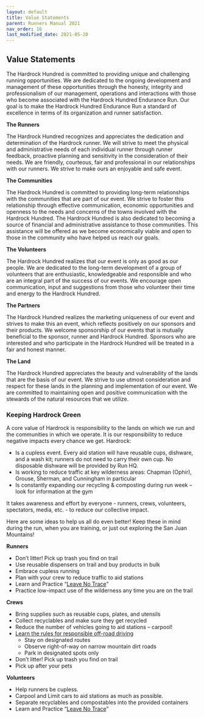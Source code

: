 ```yaml
---
layout: default
title: Value Statements
parent: Runners Manual 2021
nav_order: 16
last_modified_date: 2021-05-20
---
```


## Value Statements

The Hardrock Hundred is committed to providing unique and challenging running opportunities. We are dedicated to the ongoing development and management of these opportunities through the honesty, integrity and professionalism of our management, operations and interactions with those who become associated with the Hardrock Hundred Endurance Run. Our goal is to make the Hardrock Hundred Endurance Run a standard of excellence in terms of its organization and runner satisfaction.
 
**The Runners**

The Hardrock Hundred recognizes and appreciates the dedication and determination of the Hardrock runner. We will strive to meet the physical and administrative needs of each individual runner through runner feedback, proactive planning and sensitivity in the consideration of their needs. We are friendly, courteous, fair and professional in our relationships with our runners. We strive to make ours an enjoyable and safe event.
 
**The Communities**

The Hardrock Hundred is committed to providing long-term relationships with the communities that are part of our event. We strive to foster this relationship through effective communication, economic opportunities and openness to the needs and concerns of the towns involved with the Hardrock Hundred. The Hardrock Hundred is also dedicated to becoming a source of financial and administrative assistance to those communities. This assistance will be offered as we become economically viable and open to those in the community who have helped us reach our goals.
 
**The Volunteers**

The Hardrock Hundred realizes that our event is only as good as our people. We are dedicated to the long-term development of a group of volunteers that are enthusiastic, knowledgeable and responsible and who are an integral part of the success of our events. We encourage open communication, input and suggestions from those who volunteer their time and energy to the Hardrock Hundred.
 
**The Partners**

The Hardrock Hundred realizes the marketing uniqueness of our event and strives to make this an event, which reflects positively on our sponsors and their products. We welcome sponsorship of our events that is mutually beneficial to the sponsor, runner and Hardrock Hundred. Sponsors who are interested and who participate in the Hardrock Hundred will be treated in a fair and honest manner.
 
**The Land**

The Hardrock Hundred appreciates the beauty and vulnerability of the lands that are the basis of our event. We strive to use utmost consideration and respect for these lands in the planning and implementation of our event. We are committed to maintaining open and positive communication with the stewards of the natural resources that we utilize.
 
### Keeping Hardrock Green
 
A core value of Hardrock is responsibility to the lands on which we run and the communities in which we operate. It is our responsibility to reduce negative impacts every chance we get. Hardrock:
* Is a cupless event. Every aid station will have reusable cups, dishware, and a wash kit; runners do not need to carry their own cup. No disposable dishware will be provided by Run HQ.
* Is working to reduce traffic at key wilderness areas: Chapman (Ophir), Grouse, Sherman, and Cunningham in particular
* Is constantly expanding our recycling & composting during run week – look for information at the gym
 
It takes awareness and effort by everyone - runners, crews, volunteers, spectators, media, etc. - to reduce our collective impact. 
 
Here are some ideas to help us all do even better! Keep these in mind during the run, when you are training, or just out exploring the San Juan Mountains!
 
**Runners**
* Don’t litter! Pick up trash you find on trail
* Use reusable dispensers on trail and buy products in bulk
* Embrace cupless running
* Plan with your crew to reduce traffic to aid stations
* Learn and Practice “[Leave No Trace](https://lnt.org/learn/7-principles)”
* Practice low-impact use of the wilderness any time you are on the trail
 
**Crews**
* Bring supplies such as reusable cups, plates, and utensils
* Collect recyclables and make sure they get recycled
* Reduce the number of vehicles going to aid stations – carpool!
* [Learn the rules for responsible off-road driving](https://staythetrail.org/trail-tips-and-etiquette/)
  * Stay on designated routes
  * Observe right-of-way on narrow mountain dirt roads
  * Park in designated spots only
* Don’t litter! Pick up trash you find on trail
* Pick up after your pets
 
**Volunteers**
* Help runners be cupless.
* Carpool and Limit cars to aid stations as much as possible.
* Separate recyclables and compostables into the provided containers
* Learn and Practice “[Leave No Trace](https://lnt.org/learn/7-principles)”
